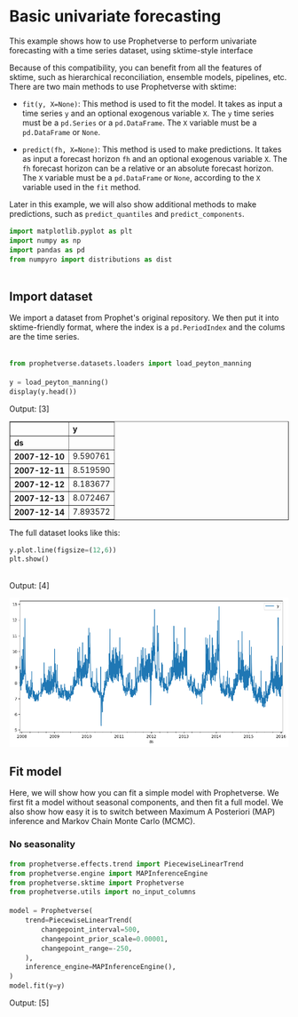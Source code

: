# Basic univariate forecasting
This example shows how to use Prophetverse to perform univariate forecasting
with a time series dataset, using sktime-style interface

Because of this compatibility, you can benefit from all the features of sktime, such
as hierarchical reconciliation, ensemble models, pipelines, etc. There are two main
methods to use Prophetverse with sktime:

* `fit(y, X=None)`:  This method is used to fit the model. It takes as input
a time series `y` and an optional exogenous variable `X`. The `y` time series must be
a `pd.Series` or a `pd.DataFrame`. The `X` variable must be a `pd.DataFrame` or `None`.

* `predict(fh, X=None)`: This method is used to make predictions. It takes as input a
forecast horizon `fh` and an optional exogenous variable `X`. The `fh` forecast horizon
can be a relative or an absolute forecast horizon. The `X` variable must be a
`pd.DataFrame` or `None`, according to the `X` variable used in the `fit` method.

Later in this example, we will also show additional methods to make predictions, such as
`predict_quantiles` and `predict_components`.



```python
import matplotlib.pyplot as plt
import numpy as np
import pandas as pd
from numpyro import distributions as dist



```

## Import dataset

We import a dataset from Prophet's original repository. We then put it into sktime-friendly format, where the index is a `pd.PeriodIndex` and the colums are the time series.




```python

from prophetverse.datasets.loaders import load_peyton_manning

y = load_peyton_manning()
display(y.head())


```
<p class="cell-output-title jp-RenderedText jp-OutputArea-output">Output: <span class="cell-output-count">[3]</span></p>


<div>
<style scoped>
    .dataframe tbody tr th:only-of-type {
        vertical-align: middle;
    }

    .dataframe tbody tr th {
        vertical-align: top;
    }

    .dataframe thead th {
        text-align: right;
    }
</style>
<table border="1" class="dataframe">
  <thead>
    <tr style="text-align: right;">
      <th></th>
      <th>y</th>
    </tr>
    <tr>
      <th>ds</th>
      <th></th>
    </tr>
  </thead>
  <tbody>
    <tr>
      <th>2007-12-10</th>
      <td>9.590761</td>
    </tr>
    <tr>
      <th>2007-12-11</th>
      <td>8.519590</td>
    </tr>
    <tr>
      <th>2007-12-12</th>
      <td>8.183677</td>
    </tr>
    <tr>
      <th>2007-12-13</th>
      <td>8.072467</td>
    </tr>
    <tr>
      <th>2007-12-14</th>
      <td>7.893572</td>
    </tr>
  </tbody>
</table>
</div>


The full dataset looks like this:



```python
y.plot.line(figsize=(12,6))
plt.show()



```
<p class="cell-output-title jp-RenderedText jp-OutputArea-output">Output: <span class="cell-output-count">[4]</span></p>


    
![png](index_files/output_5_0.png)
    


## Fit model
Here, we will show how you can fit a simple model with Prophetverse.
We first fit a model without seasonal components, and then fit a full model.
We also show how easy it is to switch between Maximum A Posteriori (MAP) inference
and Markov Chain Monte Carlo (MCMC).

### No seasonality




```python
from prophetverse.effects.trend import PiecewiseLinearTrend
from prophetverse.engine import MAPInferenceEngine
from prophetverse.sktime import Prophetverse
from prophetverse.utils import no_input_columns

model = Prophetverse(
    trend=PiecewiseLinearTrend(
        changepoint_interval=500,
        changepoint_prior_scale=0.00001,
        changepoint_range=-250,
    ),
    inference_engine=MAPInferenceEngine(),
)
model.fit(y=y)


```
<p class="cell-output-title jp-RenderedText jp-OutputArea-output">Output: <span class="cell-output-count">[5]</span></p>




<style>#sk-6d2adeef-5e77-4d25-bb8d-0dece435bbcf {
    /* Definition of color scheme common for light and dark mode */
    --sklearn-color-text: black;
    --sklearn-color-line: gray;
    /* Definition of color scheme for objects */
    --sklearn-color-level-0: #fff5e6;
    --sklearn-color-level-1: #f6e4d2;
    --sklearn-color-level-2: #ffe0b3;
    --sklearn-color-level-3: chocolate;

    /* Specific color for light theme */
    --sklearn-color-text-on-default-background: var(--theme-code-foreground, var(--jp-content-font-color1, black));
    --sklearn-color-background: var(--theme-background, var(--jp-layout-color0, white));
    --sklearn-color-border-box: var(--theme-code-foreground, var(--jp-content-font-color1, black));
    --sklearn-color-icon: #696969;

    @media (prefers-color-scheme: dark) {
      /* Redefinition of color scheme for dark theme */
      --sklearn-color-text-on-default-background: var(--theme-code-foreground, var(--jp-content-font-color1, white));
      --sklearn-color-background: var(--theme-background, var(--jp-layout-color0, #111));
      --sklearn-color-border-box: var(--theme-code-foreground, var(--jp-content-font-color1, white));
      --sklearn-color-icon: #878787;
    }
  }

  #sk-6d2adeef-5e77-4d25-bb8d-0dece435bbcf {
    color: var(--sklearn-color-text);
  }

  #sk-6d2adeef-5e77-4d25-bb8d-0dece435bbcf pre {
    padding: 0;
  }

  #sk-6d2adeef-5e77-4d25-bb8d-0dece435bbcf input.sk-hidden--visually {
    border: 0;
    clip: rect(1px 1px 1px 1px);
    clip: rect(1px, 1px, 1px, 1px);
    height: 1px;
    margin: -1px;
    overflow: hidden;
    padding: 0;
    position: absolute;
    width: 1px;
  }

  #sk-6d2adeef-5e77-4d25-bb8d-0dece435bbcf div.sk-dashed-wrapped {
    border: 1px dashed var(--sklearn-color-line);
    margin: 0 0.4em 0.5em 0.4em;
    box-sizing: border-box;
    padding-bottom: 0.4em;
    background-color: var(--sklearn-color-background);
  }

  #sk-6d2adeef-5e77-4d25-bb8d-0dece435bbcf div.sk-container {
    /* jupyter's `normalize.less` sets `[hidden] { display: none; }`
       but bootstrap.min.css set `[hidden] { display: none !important; }`
       so we also need the `!important` here to be able to override the
       default hidden behavior on the sphinx rendered scikit-learn.org.
       See: https://github.com/scikit-learn/scikit-learn/issues/21755 */
    display: inline-block !important;
    position: relative;
  }

  #sk-6d2adeef-5e77-4d25-bb8d-0dece435bbcf div.sk-text-repr-fallback {
    display: none;
  }

  div.sk-parallel-item,
  div.sk-serial,
  div.sk-item {
    /* draw centered vertical line to link estimators */
    background-image: linear-gradient(var(--sklearn-color-text-on-default-background), var(--sklearn-color-text-on-default-background));
    background-size: 2px 100%;
    background-repeat: no-repeat;
    background-position: center center;
  }

  /* Parallel-specific style estimator block */

  #sk-6d2adeef-5e77-4d25-bb8d-0dece435bbcf div.sk-parallel-item::after {
    content: "";
    width: 100%;
    border-bottom: 2px solid var(--sklearn-color-text-on-default-background);
    flex-grow: 1;
  }

  #sk-6d2adeef-5e77-4d25-bb8d-0dece435bbcf div.sk-parallel {
    display: flex;
    align-items: stretch;
    justify-content: center;
    background-color: var(--sklearn-color-background);
    position: relative;
  }

  #sk-6d2adeef-5e77-4d25-bb8d-0dece435bbcf div.sk-parallel-item {
    display: flex;
    flex-direction: column;
  }

  #sk-6d2adeef-5e77-4d25-bb8d-0dece435bbcf div.sk-parallel-item:first-child::after {
    align-self: flex-end;
    width: 50%;
  }

  #sk-6d2adeef-5e77-4d25-bb8d-0dece435bbcf div.sk-parallel-item:last-child::after {
    align-self: flex-start;
    width: 50%;
  }

  #sk-6d2adeef-5e77-4d25-bb8d-0dece435bbcf div.sk-parallel-item:only-child::after {
    width: 0;
  }

  /* Serial-specific style estimator block */

  #sk-6d2adeef-5e77-4d25-bb8d-0dece435bbcf div.sk-serial {
    display: flex;
    flex-direction: column;
    align-items: center;
    background-color: var(--sklearn-color-background);
    padding-right: 1em;
    padding-left: 1em;
  }


  /* Toggleable style: style used for estimator/Pipeline/ColumnTransformer box that is
  clickable and can be expanded/collapsed.
  - Pipeline and ColumnTransformer use this feature and define the default style
  - Estimators will overwrite some part of the style using the `sk-estimator` class
  */

  /* Pipeline and ColumnTransformer style (default) */

  #sk-6d2adeef-5e77-4d25-bb8d-0dece435bbcf div.sk-toggleable {
    /* Default theme specific background. It is overwritten whether we have a
    specific estimator or a Pipeline/ColumnTransformer */
    background-color: var(--sklearn-color-background);
  }

  /* Toggleable label */
  #sk-6d2adeef-5e77-4d25-bb8d-0dece435bbcf label.sk-toggleable__label {
    cursor: pointer;
    display: block;
    width: 100%;
    margin-bottom: 0;
    padding: 0.5em;
    box-sizing: border-box;
    text-align: center;
  }

  #sk-6d2adeef-5e77-4d25-bb8d-0dece435bbcf label.sk-toggleable__label-arrow:before {
    /* Arrow on the left of the label */
    content: "▸";
    float: left;
    margin-right: 0.25em;
    color: var(--sklearn-color-icon);
  }

  #sk-6d2adeef-5e77-4d25-bb8d-0dece435bbcf label.sk-toggleable__label-arrow:hover:before {
    color: var(--sklearn-color-text);
  }

  /* Toggleable content - dropdown */

  #sk-6d2adeef-5e77-4d25-bb8d-0dece435bbcf div.sk-toggleable__content {
    max-height: 0;
    max-width: 0;
    overflow: hidden;
    text-align: left;
    background-color: var(--sklearn-color-level-0);
  }

  #sk-6d2adeef-5e77-4d25-bb8d-0dece435bbcf div.sk-toggleable__content pre {
    margin: 0.2em;
    border-radius: 0.25em;
    color: var(--sklearn-color-text);
    background-color: var(--sklearn-color-level-0);
  }

  #sk-6d2adeef-5e77-4d25-bb8d-0dece435bbcf input.sk-toggleable__control:checked~div.sk-toggleable__content {
    /* Expand drop-down */
    max-height: 200px;
    max-width: 100%;
    overflow: auto;
  }

  #sk-6d2adeef-5e77-4d25-bb8d-0dece435bbcf input.sk-toggleable__control:checked~label.sk-toggleable__label-arrow:before {
    content: "▾";
  }

  /* Pipeline/ColumnTransformer-specific style */

  #sk-6d2adeef-5e77-4d25-bb8d-0dece435bbcf div.sk-label input.sk-toggleable__control:checked~label.sk-toggleable__label {
    color: var(--sklearn-color-text);
    background-color: var(--sklearn-color-level-2);
  }

  /* Estimator-specific style */

  /* Colorize estimator box */
  #sk-6d2adeef-5e77-4d25-bb8d-0dece435bbcf div.sk-estimator input.sk-toggleable__control:checked~label.sk-toggleable__label {
    /* unfitted */
    background-color: var(--sklearn-color-level-2);
  }

  #sk-6d2adeef-5e77-4d25-bb8d-0dece435bbcf div.sk-label label.sk-toggleable__label,
  #sk-6d2adeef-5e77-4d25-bb8d-0dece435bbcf div.sk-label label {
    /* The background is the default theme color */
    color: var(--sklearn-color-text-on-default-background);
  }

  /* On hover, darken the color of the background */
  #sk-6d2adeef-5e77-4d25-bb8d-0dece435bbcf div.sk-label:hover label.sk-toggleable__label {
    color: var(--sklearn-color-text);
    background-color: var(--sklearn-color-level-2);
  }

  /* Estimator label */

  #sk-6d2adeef-5e77-4d25-bb8d-0dece435bbcf div.sk-label label {
    font-family: monospace;
    font-weight: bold;
    display: inline-block;
    line-height: 1.2em;
  }

  #sk-6d2adeef-5e77-4d25-bb8d-0dece435bbcf div.sk-label-container {
    text-align: center;
  }

  /* Estimator-specific */
  #sk-6d2adeef-5e77-4d25-bb8d-0dece435bbcf div.sk-estimator {
    font-family: monospace;
    border: 1px dotted var(--sklearn-color-border-box);
    border-radius: 0.25em;
    box-sizing: border-box;
    margin-bottom: 0.5em;
    background-color: var(--sklearn-color-level-0);
  }

  /* on hover */
  #sk-6d2adeef-5e77-4d25-bb8d-0dece435bbcf div.sk-estimator:hover {
    background-color: var(--sklearn-color-level-2);
  }

  /* Specification for estimator info */

  .sk-estimator-doc-link,
  a:link.sk-estimator-doc-link,
  a:visited.sk-estimator-doc-link {
    float: right;
    font-size: smaller;
    line-height: 1em;
    font-family: monospace;
    background-color: var(--sklearn-color-background);
    border-radius: 1em;
    height: 1em;
    width: 1em;
    text-decoration: none !important;
    margin-left: 1ex;
    border: var(--sklearn-color-level-1) 1pt solid;
    color: var(--sklearn-color-level-1);
  }

  /* On hover */
  div.sk-estimator:hover .sk-estimator-doc-link:hover,
  .sk-estimator-doc-link:hover,
  div.sk-label-container:hover .sk-estimator-doc-link:hover,
  .sk-estimator-doc-link:hover {
    background-color: var(--sklearn-color-level-3);
    color: var(--sklearn-color-background);
    text-decoration: none;
  }

  /* Span, style for the box shown on hovering the info icon */
  .sk-estimator-doc-link span {
    display: none;
    z-index: 9999;
    position: relative;
    font-weight: normal;
    right: .2ex;
    padding: .5ex;
    margin: .5ex;
    width: min-content;
    min-width: 20ex;
    max-width: 50ex;
    color: var(--sklearn-color-text);
    box-shadow: 2pt 2pt 4pt #999;
    background: var(--sklearn-color-level-0);
    border: .5pt solid var(--sklearn-color-level-3);
  }

  .sk-estimator-doc-link:hover span {
    display: block;
  }

  /* "?"-specific style due to the `<a>` HTML tag */

  #sk-6d2adeef-5e77-4d25-bb8d-0dece435bbcf a.estimator_doc_link {
    float: right;
    font-size: 1rem;
    line-height: 1em;
    font-family: monospace;
    background-color: var(--sklearn-color-background);
    border-radius: 1rem;
    height: 1rem;
    width: 1rem;
    text-decoration: none;
    color: var(--sklearn-color-level-1);
    border: var(--sklearn-color-level-1) 1pt solid;
  }

  /* On hover */
  #sk-6d2adeef-5e77-4d25-bb8d-0dece435bbcf a.estimator_doc_link:hover {
    background-color: var(--sklearn-color-level-3);
    color: var(--sklearn-color-background);
    text-decoration: none;
  }
</style><div id='sk-6d2adeef-5e77-4d25-bb8d-0dece435bbcf' class="sk-top-container"><div class="sk-text-repr-fallback"><pre>Prophetverse(inference_engine=MAPInferenceEngine(),
             trend=PiecewiseLinearTrend(changepoint_interval=500,
                                        changepoint_prior_scale=1e-05,
                                        changepoint_range=-250))</pre><b>Please rerun this cell to show the HTML repr or trust the notebook.</b></div><div class="sk-container" hidden><div class="sk-item sk-dashed-wrapped"><div class='sk-label-container'><div class="sk-label sk-toggleable"><input class="sk-toggleable__control sk-hidden--visually" id=UUID('16f579c8-1d74-42d4-bd1b-185ddd277a7e') type="checkbox" ><label for=UUID('16f579c8-1d74-42d4-bd1b-185ddd277a7e') class='sk-toggleable__label sk-toggleable__label-arrow'>Prophetverse</label><div class="sk-toggleable__content"><pre>Prophetverse(inference_engine=MAPInferenceEngine(),
             trend=PiecewiseLinearTrend(changepoint_interval=500,
                                        changepoint_prior_scale=1e-05,
                                        changepoint_range=-250))</pre></div></div></div><div class="sk-parallel"><div class="sk-parallel-item"><div class="sk-item"><div class='sk-label-container'><div class="sk-label sk-toggleable"><input class="sk-toggleable__control sk-hidden--visually" id=UUID('571df0d2-6d8f-4be3-9dfd-89559c5b6af2') type="checkbox" ><label for=UUID('571df0d2-6d8f-4be3-9dfd-89559c5b6af2') class='sk-toggleable__label sk-toggleable__label-arrow'>trend: PiecewiseLinearTrend</label><div class="sk-toggleable__content"><pre>PiecewiseLinearTrend(changepoint_interval=500, changepoint_prior_scale=1e-05,
                     changepoint_range=-250)</pre></div></div></div><div class="sk-serial"><div class='sk-item'><div class="sk-estimator sk-toggleable"><input class="sk-toggleable__control sk-hidden--visually" id=UUID('168dddd0-b1cd-4e63-9218-6ee6cc92f893') type="checkbox" ><label for=UUID('168dddd0-b1cd-4e63-9218-6ee6cc92f893') class='sk-toggleable__label sk-toggleable__label-arrow'>PiecewiseLinearTrend</label><div class="sk-toggleable__content"><pre>PiecewiseLinearTrend(changepoint_interval=500, changepoint_prior_scale=1e-05,
                     changepoint_range=-250)</pre></div></div></div></div></div></div></div></div></div></div>




```python
forecast_horizon = pd.period_range("2007-01-01", "2018-01-01", freq="D")
fig, ax = plt.subplots(figsize=(10, 5))
preds = model.predict(fh=forecast_horizon)
preds.plot.line(ax=ax)
ax.scatter(y.index, y, marker="o", color="k", s=2, alpha=0.5)



```
<p class="cell-output-title jp-RenderedText jp-OutputArea-output">Output: <span class="cell-output-count">[6]</span></p>




    <matplotlib.collections.PathCollection at 0x307832c90>




    
![png](index_files/output_8_1.png)
    


### With seasonality
Here, we fit the univariate Prophet and pass an exogenous effect as hyperparameter.
The `exogenous_effects` parameter let us add new components to the model and control
the relationship between exogenous variables and the target variable.
In this case, the `LinearFourierSeasonality` effect creates sinusoidal and cosine
terms to model the seasonality of the time series, which are then multiplied by
linear coefficients and added to the model.

This argument is a list of tuples of the form `(effect_name, effect, regex_to_filter_relevant_columns)`,
where `effect_name` is a string and `effect` is an instance of a subclass of
`prophetverse.effects.BaseEffect`. The regex is used to filter the columns of X
that are relevant for the effect, but can also be `None`
(or its alias `prophetverse.utils.no_input_columns`) if no input in `X` is needed
for the effect. For example, the seasonality effect already implemented in
`prophetverse.effects` module does not need any input in `X`, so we can use
`prophetverse.utils.no_input_columns` as the regex.




```python
from prophetverse.effects.fourier import LinearFourierSeasonality
from prophetverse.utils import no_input_columns

model = Prophetverse(
    trend=PiecewiseLinearTrend(
        changepoint_interval=500,
        changepoint_prior_scale=0.00001,
        changepoint_range=-500,
    ),
    exogenous_effects=[
        (
            "seasonality",
            LinearFourierSeasonality(
                freq="D",
                sp_list=[7, 365.25],
                fourier_terms_list=[3, 10],
                prior_scale=0.1,
                effect_mode="multiplicative",
            ),
            no_input_columns,
        ),
    ],
    inference_engine=MAPInferenceEngine(),
)
model.fit(y=y)



```
<p class="cell-output-title jp-RenderedText jp-OutputArea-output">Output: <span class="cell-output-count">[7]</span></p>




<style>#sk-2a84550d-12d1-4fba-a25d-70375bafd7ee {
    /* Definition of color scheme common for light and dark mode */
    --sklearn-color-text: black;
    --sklearn-color-line: gray;
    /* Definition of color scheme for objects */
    --sklearn-color-level-0: #fff5e6;
    --sklearn-color-level-1: #f6e4d2;
    --sklearn-color-level-2: #ffe0b3;
    --sklearn-color-level-3: chocolate;

    /* Specific color for light theme */
    --sklearn-color-text-on-default-background: var(--theme-code-foreground, var(--jp-content-font-color1, black));
    --sklearn-color-background: var(--theme-background, var(--jp-layout-color0, white));
    --sklearn-color-border-box: var(--theme-code-foreground, var(--jp-content-font-color1, black));
    --sklearn-color-icon: #696969;

    @media (prefers-color-scheme: dark) {
      /* Redefinition of color scheme for dark theme */
      --sklearn-color-text-on-default-background: var(--theme-code-foreground, var(--jp-content-font-color1, white));
      --sklearn-color-background: var(--theme-background, var(--jp-layout-color0, #111));
      --sklearn-color-border-box: var(--theme-code-foreground, var(--jp-content-font-color1, white));
      --sklearn-color-icon: #878787;
    }
  }

  #sk-2a84550d-12d1-4fba-a25d-70375bafd7ee {
    color: var(--sklearn-color-text);
  }

  #sk-2a84550d-12d1-4fba-a25d-70375bafd7ee pre {
    padding: 0;
  }

  #sk-2a84550d-12d1-4fba-a25d-70375bafd7ee input.sk-hidden--visually {
    border: 0;
    clip: rect(1px 1px 1px 1px);
    clip: rect(1px, 1px, 1px, 1px);
    height: 1px;
    margin: -1px;
    overflow: hidden;
    padding: 0;
    position: absolute;
    width: 1px;
  }

  #sk-2a84550d-12d1-4fba-a25d-70375bafd7ee div.sk-dashed-wrapped {
    border: 1px dashed var(--sklearn-color-line);
    margin: 0 0.4em 0.5em 0.4em;
    box-sizing: border-box;
    padding-bottom: 0.4em;
    background-color: var(--sklearn-color-background);
  }

  #sk-2a84550d-12d1-4fba-a25d-70375bafd7ee div.sk-container {
    /* jupyter's `normalize.less` sets `[hidden] { display: none; }`
       but bootstrap.min.css set `[hidden] { display: none !important; }`
       so we also need the `!important` here to be able to override the
       default hidden behavior on the sphinx rendered scikit-learn.org.
       See: https://github.com/scikit-learn/scikit-learn/issues/21755 */
    display: inline-block !important;
    position: relative;
  }

  #sk-2a84550d-12d1-4fba-a25d-70375bafd7ee div.sk-text-repr-fallback {
    display: none;
  }

  div.sk-parallel-item,
  div.sk-serial,
  div.sk-item {
    /* draw centered vertical line to link estimators */
    background-image: linear-gradient(var(--sklearn-color-text-on-default-background), var(--sklearn-color-text-on-default-background));
    background-size: 2px 100%;
    background-repeat: no-repeat;
    background-position: center center;
  }

  /* Parallel-specific style estimator block */

  #sk-2a84550d-12d1-4fba-a25d-70375bafd7ee div.sk-parallel-item::after {
    content: "";
    width: 100%;
    border-bottom: 2px solid var(--sklearn-color-text-on-default-background);
    flex-grow: 1;
  }

  #sk-2a84550d-12d1-4fba-a25d-70375bafd7ee div.sk-parallel {
    display: flex;
    align-items: stretch;
    justify-content: center;
    background-color: var(--sklearn-color-background);
    position: relative;
  }

  #sk-2a84550d-12d1-4fba-a25d-70375bafd7ee div.sk-parallel-item {
    display: flex;
    flex-direction: column;
  }

  #sk-2a84550d-12d1-4fba-a25d-70375bafd7ee div.sk-parallel-item:first-child::after {
    align-self: flex-end;
    width: 50%;
  }

  #sk-2a84550d-12d1-4fba-a25d-70375bafd7ee div.sk-parallel-item:last-child::after {
    align-self: flex-start;
    width: 50%;
  }

  #sk-2a84550d-12d1-4fba-a25d-70375bafd7ee div.sk-parallel-item:only-child::after {
    width: 0;
  }

  /* Serial-specific style estimator block */

  #sk-2a84550d-12d1-4fba-a25d-70375bafd7ee div.sk-serial {
    display: flex;
    flex-direction: column;
    align-items: center;
    background-color: var(--sklearn-color-background);
    padding-right: 1em;
    padding-left: 1em;
  }


  /* Toggleable style: style used for estimator/Pipeline/ColumnTransformer box that is
  clickable and can be expanded/collapsed.
  - Pipeline and ColumnTransformer use this feature and define the default style
  - Estimators will overwrite some part of the style using the `sk-estimator` class
  */

  /* Pipeline and ColumnTransformer style (default) */

  #sk-2a84550d-12d1-4fba-a25d-70375bafd7ee div.sk-toggleable {
    /* Default theme specific background. It is overwritten whether we have a
    specific estimator or a Pipeline/ColumnTransformer */
    background-color: var(--sklearn-color-background);
  }

  /* Toggleable label */
  #sk-2a84550d-12d1-4fba-a25d-70375bafd7ee label.sk-toggleable__label {
    cursor: pointer;
    display: block;
    width: 100%;
    margin-bottom: 0;
    padding: 0.5em;
    box-sizing: border-box;
    text-align: center;
  }

  #sk-2a84550d-12d1-4fba-a25d-70375bafd7ee label.sk-toggleable__label-arrow:before {
    /* Arrow on the left of the label */
    content: "▸";
    float: left;
    margin-right: 0.25em;
    color: var(--sklearn-color-icon);
  }

  #sk-2a84550d-12d1-4fba-a25d-70375bafd7ee label.sk-toggleable__label-arrow:hover:before {
    color: var(--sklearn-color-text);
  }

  /* Toggleable content - dropdown */

  #sk-2a84550d-12d1-4fba-a25d-70375bafd7ee div.sk-toggleable__content {
    max-height: 0;
    max-width: 0;
    overflow: hidden;
    text-align: left;
    background-color: var(--sklearn-color-level-0);
  }

  #sk-2a84550d-12d1-4fba-a25d-70375bafd7ee div.sk-toggleable__content pre {
    margin: 0.2em;
    border-radius: 0.25em;
    color: var(--sklearn-color-text);
    background-color: var(--sklearn-color-level-0);
  }

  #sk-2a84550d-12d1-4fba-a25d-70375bafd7ee input.sk-toggleable__control:checked~div.sk-toggleable__content {
    /* Expand drop-down */
    max-height: 200px;
    max-width: 100%;
    overflow: auto;
  }

  #sk-2a84550d-12d1-4fba-a25d-70375bafd7ee input.sk-toggleable__control:checked~label.sk-toggleable__label-arrow:before {
    content: "▾";
  }

  /* Pipeline/ColumnTransformer-specific style */

  #sk-2a84550d-12d1-4fba-a25d-70375bafd7ee div.sk-label input.sk-toggleable__control:checked~label.sk-toggleable__label {
    color: var(--sklearn-color-text);
    background-color: var(--sklearn-color-level-2);
  }

  /* Estimator-specific style */

  /* Colorize estimator box */
  #sk-2a84550d-12d1-4fba-a25d-70375bafd7ee div.sk-estimator input.sk-toggleable__control:checked~label.sk-toggleable__label {
    /* unfitted */
    background-color: var(--sklearn-color-level-2);
  }

  #sk-2a84550d-12d1-4fba-a25d-70375bafd7ee div.sk-label label.sk-toggleable__label,
  #sk-2a84550d-12d1-4fba-a25d-70375bafd7ee div.sk-label label {
    /* The background is the default theme color */
    color: var(--sklearn-color-text-on-default-background);
  }

  /* On hover, darken the color of the background */
  #sk-2a84550d-12d1-4fba-a25d-70375bafd7ee div.sk-label:hover label.sk-toggleable__label {
    color: var(--sklearn-color-text);
    background-color: var(--sklearn-color-level-2);
  }

  /* Estimator label */

  #sk-2a84550d-12d1-4fba-a25d-70375bafd7ee div.sk-label label {
    font-family: monospace;
    font-weight: bold;
    display: inline-block;
    line-height: 1.2em;
  }

  #sk-2a84550d-12d1-4fba-a25d-70375bafd7ee div.sk-label-container {
    text-align: center;
  }

  /* Estimator-specific */
  #sk-2a84550d-12d1-4fba-a25d-70375bafd7ee div.sk-estimator {
    font-family: monospace;
    border: 1px dotted var(--sklearn-color-border-box);
    border-radius: 0.25em;
    box-sizing: border-box;
    margin-bottom: 0.5em;
    background-color: var(--sklearn-color-level-0);
  }

  /* on hover */
  #sk-2a84550d-12d1-4fba-a25d-70375bafd7ee div.sk-estimator:hover {
    background-color: var(--sklearn-color-level-2);
  }

  /* Specification for estimator info */

  .sk-estimator-doc-link,
  a:link.sk-estimator-doc-link,
  a:visited.sk-estimator-doc-link {
    float: right;
    font-size: smaller;
    line-height: 1em;
    font-family: monospace;
    background-color: var(--sklearn-color-background);
    border-radius: 1em;
    height: 1em;
    width: 1em;
    text-decoration: none !important;
    margin-left: 1ex;
    border: var(--sklearn-color-level-1) 1pt solid;
    color: var(--sklearn-color-level-1);
  }

  /* On hover */
  div.sk-estimator:hover .sk-estimator-doc-link:hover,
  .sk-estimator-doc-link:hover,
  div.sk-label-container:hover .sk-estimator-doc-link:hover,
  .sk-estimator-doc-link:hover {
    background-color: var(--sklearn-color-level-3);
    color: var(--sklearn-color-background);
    text-decoration: none;
  }

  /* Span, style for the box shown on hovering the info icon */
  .sk-estimator-doc-link span {
    display: none;
    z-index: 9999;
    position: relative;
    font-weight: normal;
    right: .2ex;
    padding: .5ex;
    margin: .5ex;
    width: min-content;
    min-width: 20ex;
    max-width: 50ex;
    color: var(--sklearn-color-text);
    box-shadow: 2pt 2pt 4pt #999;
    background: var(--sklearn-color-level-0);
    border: .5pt solid var(--sklearn-color-level-3);
  }

  .sk-estimator-doc-link:hover span {
    display: block;
  }

  /* "?"-specific style due to the `<a>` HTML tag */

  #sk-2a84550d-12d1-4fba-a25d-70375bafd7ee a.estimator_doc_link {
    float: right;
    font-size: 1rem;
    line-height: 1em;
    font-family: monospace;
    background-color: var(--sklearn-color-background);
    border-radius: 1rem;
    height: 1rem;
    width: 1rem;
    text-decoration: none;
    color: var(--sklearn-color-level-1);
    border: var(--sklearn-color-level-1) 1pt solid;
  }

  /* On hover */
  #sk-2a84550d-12d1-4fba-a25d-70375bafd7ee a.estimator_doc_link:hover {
    background-color: var(--sklearn-color-level-3);
    color: var(--sklearn-color-background);
    text-decoration: none;
  }
</style><div id='sk-2a84550d-12d1-4fba-a25d-70375bafd7ee' class="sk-top-container"><div class="sk-text-repr-fallback"><pre>Prophetverse(exogenous_effects=[(&#x27;seasonality&#x27;,
                                 LinearFourierSeasonality(effect_mode=&#x27;multiplicative&#x27;,
                                                          fourier_terms_list=[3,
                                                                              10],
                                                          freq=&#x27;D&#x27;,
                                                          prior_scale=0.1,
                                                          sp_list=[7, 365.25]),
                                 &#x27;^$&#x27;)],
             inference_engine=MAPInferenceEngine(),
             trend=PiecewiseLinearTrend(changepoint_interval=500,
                                        changepoint_prior_scale=1e-05,
                                        changepoint_range=-500))</pre><b>Please rerun this cell to show the HTML repr or trust the notebook.</b></div><div class="sk-container" hidden><div class="sk-item sk-dashed-wrapped"><div class='sk-label-container'><div class="sk-label sk-toggleable"><input class="sk-toggleable__control sk-hidden--visually" id=UUID('9bee2c1b-58e5-493f-b3be-0075bc8d733c') type="checkbox" ><label for=UUID('9bee2c1b-58e5-493f-b3be-0075bc8d733c') class='sk-toggleable__label sk-toggleable__label-arrow'>Prophetverse</label><div class="sk-toggleable__content"><pre>Prophetverse(exogenous_effects=[(&#x27;seasonality&#x27;,
                                 LinearFourierSeasonality(effect_mode=&#x27;multiplicative&#x27;,
                                                          fourier_terms_list=[3,
                                                                              10],
                                                          freq=&#x27;D&#x27;,
                                                          prior_scale=0.1,
                                                          sp_list=[7, 365.25]),
                                 &#x27;^$&#x27;)],
             inference_engine=MAPInferenceEngine(),
             trend=PiecewiseLinearTrend(changepoint_interval=500,
                                        changepoint_prior_scale=1e-05,
                                        changepoint_range=-500))</pre></div></div></div><div class="sk-parallel"><div class="sk-parallel-item"><div class="sk-item"><div class='sk-label-container'><div class="sk-label sk-toggleable"><input class="sk-toggleable__control sk-hidden--visually" id=UUID('e0b2e90c-ef7b-46dd-b3e9-e1de7279373e') type="checkbox" ><label for=UUID('e0b2e90c-ef7b-46dd-b3e9-e1de7279373e') class='sk-toggleable__label sk-toggleable__label-arrow'>trend: PiecewiseLinearTrend</label><div class="sk-toggleable__content"><pre>PiecewiseLinearTrend(changepoint_interval=500, changepoint_prior_scale=1e-05,
                     changepoint_range=-500)</pre></div></div></div><div class="sk-serial"><div class='sk-item'><div class="sk-estimator sk-toggleable"><input class="sk-toggleable__control sk-hidden--visually" id=UUID('9112b7fe-c1cb-491a-8a3e-fd2f6189fc20') type="checkbox" ><label for=UUID('9112b7fe-c1cb-491a-8a3e-fd2f6189fc20') class='sk-toggleable__label sk-toggleable__label-arrow'>PiecewiseLinearTrend</label><div class="sk-toggleable__content"><pre>PiecewiseLinearTrend(changepoint_interval=500, changepoint_prior_scale=1e-05,
                     changepoint_range=-500)</pre></div></div></div></div></div></div></div></div></div></div>




```python
forecast_horizon = pd.period_range("2007-01-01", "2018-01-01", freq="D")
fig, ax = plt.subplots(figsize=(10, 5))
preds = model.predict(fh=forecast_horizon)
preds.plot.line(ax=ax)
ax.scatter(y.index, y, marker="o", color="k", s=2, alpha=0.5)



```
<p class="cell-output-title jp-RenderedText jp-OutputArea-output">Output: <span class="cell-output-count">[8]</span></p>




    <matplotlib.collections.PathCollection at 0x30fd4d650>




    
![png](index_files/output_11_1.png)
    


## Probabilistic forecasting
We can also make probabilistic forecasts with Prophetverse, in sktime fashion.
 The `predict_quantiles` method returns the quantiles of the predictive distribution
in a `pd.DataFrame`



```python
quantiles = model.predict_quantiles(fh=forecast_horizon, alpha=[0.1, .9])
quantiles.head()


```
<p class="cell-output-title jp-RenderedText jp-OutputArea-output">Output: <span class="cell-output-count">[9]</span></p>




<div>
<style scoped>
    .dataframe tbody tr th:only-of-type {
        vertical-align: middle;
    }

    .dataframe tbody tr th {
        vertical-align: top;
    }

    .dataframe thead tr th {
        text-align: left;
    }
</style>
<table border="1" class="dataframe">
  <thead>
    <tr>
      <th></th>
      <th colspan="2" halign="left">y</th>
    </tr>
    <tr>
      <th></th>
      <th>0.1</th>
      <th>0.9</th>
    </tr>
  </thead>
  <tbody>
    <tr>
      <th>2007-01-01</th>
      <td>8.002126</td>
      <td>9.309550</td>
    </tr>
    <tr>
      <th>2007-01-02</th>
      <td>7.807156</td>
      <td>9.113895</td>
    </tr>
    <tr>
      <th>2007-01-03</th>
      <td>7.741747</td>
      <td>9.018427</td>
    </tr>
    <tr>
      <th>2007-01-04</th>
      <td>7.639927</td>
      <td>8.998752</td>
    </tr>
    <tr>
      <th>2007-01-05</th>
      <td>7.655394</td>
      <td>9.010941</td>
    </tr>
  </tbody>
</table>
</div>



The plot below shows the (0.1, 0.9) quantiles of the predictive distribution



```python
fig, ax = plt.subplots(figsize=(10, 5))
# Plot area between quantiles
ax.fill_between(
    quantiles.index.to_timestamp(),
    quantiles.iloc[:, 0],
    quantiles.iloc[:, -1],
    alpha=0.5,
)
ax.scatter(y.index, y, marker="o", color="k", s=2, alpha=1)


```
<p class="cell-output-title jp-RenderedText jp-OutputArea-output">Output: <span class="cell-output-count">[10]</span></p>




    <matplotlib.collections.PathCollection at 0x312f9e750>




    
![png](index_files/output_15_1.png)
    


## Timeseries decomposition
We can easily extract the components of the time series with the `predict_components`
method. This method, in particular, is not implemented in sktime's `BaseForecaster`,
but it is a method of `prophetverse.Prophetverse` class.



```python
sites = model.predict_components(fh=forecast_horizon)
sites.head()


```
<p class="cell-output-title jp-RenderedText jp-OutputArea-output">Output: <span class="cell-output-count">[11]</span></p>




<div>
<style scoped>
    .dataframe tbody tr th:only-of-type {
        vertical-align: middle;
    }

    .dataframe tbody tr th {
        vertical-align: top;
    }

    .dataframe thead th {
        text-align: right;
    }
</style>
<table border="1" class="dataframe">
  <thead>
    <tr style="text-align: right;">
      <th></th>
      <th>mean</th>
      <th>obs</th>
      <th>seasonality</th>
      <th>trend</th>
    </tr>
  </thead>
  <tbody>
    <tr>
      <th>2007-01-01</th>
      <td>8.655674</td>
      <td>8.669042</td>
      <td>0.871136</td>
      <td>7.784539</td>
    </tr>
    <tr>
      <th>2007-01-02</th>
      <td>8.457966</td>
      <td>8.449063</td>
      <td>0.673427</td>
      <td>7.784539</td>
    </tr>
    <tr>
      <th>2007-01-03</th>
      <td>8.351393</td>
      <td>8.369492</td>
      <td>0.566856</td>
      <td>7.784539</td>
    </tr>
    <tr>
      <th>2007-01-04</th>
      <td>8.314424</td>
      <td>8.322533</td>
      <td>0.529884</td>
      <td>7.784539</td>
    </tr>
    <tr>
      <th>2007-01-05</th>
      <td>8.329665</td>
      <td>8.320658</td>
      <td>0.545126</td>
      <td>7.784539</td>
    </tr>
  </tbody>
</table>
</div>




```python
for column in sites.columns:
    fig, ax = plt.subplots(figsize=(8, 2))
    ax.plot(sites.index.to_timestamp(), sites[column], label=column)
    ax.set_title(column)
    fig.show()


```
<p class="cell-output-title jp-RenderedText jp-OutputArea-output">Output: <span class="cell-output-count">[12]</span></p>


    
![png](index_files/output_18_0.png)
    



    
![png](index_files/output_18_1.png)
    



    
![png](index_files/output_18_2.png)
    



    
![png](index_files/output_18_3.png)
    


## Fitting with MCMC
In the previous examples, we used MAP inference to fit the model. However, we can also
use Markov Chain Monte Carlo (MCMC) to fit the model. To do this, we just need to
change the `inference_engine` parameter to `MCMCInferenceEngine`. The rest of the code
remains the same.

The `set_params` method is used to set the parameters of the model, in sklearn fashion.




```python
from prophetverse.engine import MCMCInferenceEngine

model.set_params(
    inference_engine=MCMCInferenceEngine()
)

model.fit(y=y)


```
<p class="cell-output-title jp-RenderedText jp-OutputArea-output">Output: <span class="cell-output-count">[13]</span></p>




<style>#sk-fe0378e8-5c8a-48e9-aee1-c316761f2fc8 {
    /* Definition of color scheme common for light and dark mode */
    --sklearn-color-text: black;
    --sklearn-color-line: gray;
    /* Definition of color scheme for objects */
    --sklearn-color-level-0: #fff5e6;
    --sklearn-color-level-1: #f6e4d2;
    --sklearn-color-level-2: #ffe0b3;
    --sklearn-color-level-3: chocolate;

    /* Specific color for light theme */
    --sklearn-color-text-on-default-background: var(--theme-code-foreground, var(--jp-content-font-color1, black));
    --sklearn-color-background: var(--theme-background, var(--jp-layout-color0, white));
    --sklearn-color-border-box: var(--theme-code-foreground, var(--jp-content-font-color1, black));
    --sklearn-color-icon: #696969;

    @media (prefers-color-scheme: dark) {
      /* Redefinition of color scheme for dark theme */
      --sklearn-color-text-on-default-background: var(--theme-code-foreground, var(--jp-content-font-color1, white));
      --sklearn-color-background: var(--theme-background, var(--jp-layout-color0, #111));
      --sklearn-color-border-box: var(--theme-code-foreground, var(--jp-content-font-color1, white));
      --sklearn-color-icon: #878787;
    }
  }

  #sk-fe0378e8-5c8a-48e9-aee1-c316761f2fc8 {
    color: var(--sklearn-color-text);
  }

  #sk-fe0378e8-5c8a-48e9-aee1-c316761f2fc8 pre {
    padding: 0;
  }

  #sk-fe0378e8-5c8a-48e9-aee1-c316761f2fc8 input.sk-hidden--visually {
    border: 0;
    clip: rect(1px 1px 1px 1px);
    clip: rect(1px, 1px, 1px, 1px);
    height: 1px;
    margin: -1px;
    overflow: hidden;
    padding: 0;
    position: absolute;
    width: 1px;
  }

  #sk-fe0378e8-5c8a-48e9-aee1-c316761f2fc8 div.sk-dashed-wrapped {
    border: 1px dashed var(--sklearn-color-line);
    margin: 0 0.4em 0.5em 0.4em;
    box-sizing: border-box;
    padding-bottom: 0.4em;
    background-color: var(--sklearn-color-background);
  }

  #sk-fe0378e8-5c8a-48e9-aee1-c316761f2fc8 div.sk-container {
    /* jupyter's `normalize.less` sets `[hidden] { display: none; }`
       but bootstrap.min.css set `[hidden] { display: none !important; }`
       so we also need the `!important` here to be able to override the
       default hidden behavior on the sphinx rendered scikit-learn.org.
       See: https://github.com/scikit-learn/scikit-learn/issues/21755 */
    display: inline-block !important;
    position: relative;
  }

  #sk-fe0378e8-5c8a-48e9-aee1-c316761f2fc8 div.sk-text-repr-fallback {
    display: none;
  }

  div.sk-parallel-item,
  div.sk-serial,
  div.sk-item {
    /* draw centered vertical line to link estimators */
    background-image: linear-gradient(var(--sklearn-color-text-on-default-background), var(--sklearn-color-text-on-default-background));
    background-size: 2px 100%;
    background-repeat: no-repeat;
    background-position: center center;
  }

  /* Parallel-specific style estimator block */

  #sk-fe0378e8-5c8a-48e9-aee1-c316761f2fc8 div.sk-parallel-item::after {
    content: "";
    width: 100%;
    border-bottom: 2px solid var(--sklearn-color-text-on-default-background);
    flex-grow: 1;
  }

  #sk-fe0378e8-5c8a-48e9-aee1-c316761f2fc8 div.sk-parallel {
    display: flex;
    align-items: stretch;
    justify-content: center;
    background-color: var(--sklearn-color-background);
    position: relative;
  }

  #sk-fe0378e8-5c8a-48e9-aee1-c316761f2fc8 div.sk-parallel-item {
    display: flex;
    flex-direction: column;
  }

  #sk-fe0378e8-5c8a-48e9-aee1-c316761f2fc8 div.sk-parallel-item:first-child::after {
    align-self: flex-end;
    width: 50%;
  }

  #sk-fe0378e8-5c8a-48e9-aee1-c316761f2fc8 div.sk-parallel-item:last-child::after {
    align-self: flex-start;
    width: 50%;
  }

  #sk-fe0378e8-5c8a-48e9-aee1-c316761f2fc8 div.sk-parallel-item:only-child::after {
    width: 0;
  }

  /* Serial-specific style estimator block */

  #sk-fe0378e8-5c8a-48e9-aee1-c316761f2fc8 div.sk-serial {
    display: flex;
    flex-direction: column;
    align-items: center;
    background-color: var(--sklearn-color-background);
    padding-right: 1em;
    padding-left: 1em;
  }


  /* Toggleable style: style used for estimator/Pipeline/ColumnTransformer box that is
  clickable and can be expanded/collapsed.
  - Pipeline and ColumnTransformer use this feature and define the default style
  - Estimators will overwrite some part of the style using the `sk-estimator` class
  */

  /* Pipeline and ColumnTransformer style (default) */

  #sk-fe0378e8-5c8a-48e9-aee1-c316761f2fc8 div.sk-toggleable {
    /* Default theme specific background. It is overwritten whether we have a
    specific estimator or a Pipeline/ColumnTransformer */
    background-color: var(--sklearn-color-background);
  }

  /* Toggleable label */
  #sk-fe0378e8-5c8a-48e9-aee1-c316761f2fc8 label.sk-toggleable__label {
    cursor: pointer;
    display: block;
    width: 100%;
    margin-bottom: 0;
    padding: 0.5em;
    box-sizing: border-box;
    text-align: center;
  }

  #sk-fe0378e8-5c8a-48e9-aee1-c316761f2fc8 label.sk-toggleable__label-arrow:before {
    /* Arrow on the left of the label */
    content: "▸";
    float: left;
    margin-right: 0.25em;
    color: var(--sklearn-color-icon);
  }

  #sk-fe0378e8-5c8a-48e9-aee1-c316761f2fc8 label.sk-toggleable__label-arrow:hover:before {
    color: var(--sklearn-color-text);
  }

  /* Toggleable content - dropdown */

  #sk-fe0378e8-5c8a-48e9-aee1-c316761f2fc8 div.sk-toggleable__content {
    max-height: 0;
    max-width: 0;
    overflow: hidden;
    text-align: left;
    background-color: var(--sklearn-color-level-0);
  }

  #sk-fe0378e8-5c8a-48e9-aee1-c316761f2fc8 div.sk-toggleable__content pre {
    margin: 0.2em;
    border-radius: 0.25em;
    color: var(--sklearn-color-text);
    background-color: var(--sklearn-color-level-0);
  }

  #sk-fe0378e8-5c8a-48e9-aee1-c316761f2fc8 input.sk-toggleable__control:checked~div.sk-toggleable__content {
    /* Expand drop-down */
    max-height: 200px;
    max-width: 100%;
    overflow: auto;
  }

  #sk-fe0378e8-5c8a-48e9-aee1-c316761f2fc8 input.sk-toggleable__control:checked~label.sk-toggleable__label-arrow:before {
    content: "▾";
  }

  /* Pipeline/ColumnTransformer-specific style */

  #sk-fe0378e8-5c8a-48e9-aee1-c316761f2fc8 div.sk-label input.sk-toggleable__control:checked~label.sk-toggleable__label {
    color: var(--sklearn-color-text);
    background-color: var(--sklearn-color-level-2);
  }

  /* Estimator-specific style */

  /* Colorize estimator box */
  #sk-fe0378e8-5c8a-48e9-aee1-c316761f2fc8 div.sk-estimator input.sk-toggleable__control:checked~label.sk-toggleable__label {
    /* unfitted */
    background-color: var(--sklearn-color-level-2);
  }

  #sk-fe0378e8-5c8a-48e9-aee1-c316761f2fc8 div.sk-label label.sk-toggleable__label,
  #sk-fe0378e8-5c8a-48e9-aee1-c316761f2fc8 div.sk-label label {
    /* The background is the default theme color */
    color: var(--sklearn-color-text-on-default-background);
  }

  /* On hover, darken the color of the background */
  #sk-fe0378e8-5c8a-48e9-aee1-c316761f2fc8 div.sk-label:hover label.sk-toggleable__label {
    color: var(--sklearn-color-text);
    background-color: var(--sklearn-color-level-2);
  }

  /* Estimator label */

  #sk-fe0378e8-5c8a-48e9-aee1-c316761f2fc8 div.sk-label label {
    font-family: monospace;
    font-weight: bold;
    display: inline-block;
    line-height: 1.2em;
  }

  #sk-fe0378e8-5c8a-48e9-aee1-c316761f2fc8 div.sk-label-container {
    text-align: center;
  }

  /* Estimator-specific */
  #sk-fe0378e8-5c8a-48e9-aee1-c316761f2fc8 div.sk-estimator {
    font-family: monospace;
    border: 1px dotted var(--sklearn-color-border-box);
    border-radius: 0.25em;
    box-sizing: border-box;
    margin-bottom: 0.5em;
    background-color: var(--sklearn-color-level-0);
  }

  /* on hover */
  #sk-fe0378e8-5c8a-48e9-aee1-c316761f2fc8 div.sk-estimator:hover {
    background-color: var(--sklearn-color-level-2);
  }

  /* Specification for estimator info */

  .sk-estimator-doc-link,
  a:link.sk-estimator-doc-link,
  a:visited.sk-estimator-doc-link {
    float: right;
    font-size: smaller;
    line-height: 1em;
    font-family: monospace;
    background-color: var(--sklearn-color-background);
    border-radius: 1em;
    height: 1em;
    width: 1em;
    text-decoration: none !important;
    margin-left: 1ex;
    border: var(--sklearn-color-level-1) 1pt solid;
    color: var(--sklearn-color-level-1);
  }

  /* On hover */
  div.sk-estimator:hover .sk-estimator-doc-link:hover,
  .sk-estimator-doc-link:hover,
  div.sk-label-container:hover .sk-estimator-doc-link:hover,
  .sk-estimator-doc-link:hover {
    background-color: var(--sklearn-color-level-3);
    color: var(--sklearn-color-background);
    text-decoration: none;
  }

  /* Span, style for the box shown on hovering the info icon */
  .sk-estimator-doc-link span {
    display: none;
    z-index: 9999;
    position: relative;
    font-weight: normal;
    right: .2ex;
    padding: .5ex;
    margin: .5ex;
    width: min-content;
    min-width: 20ex;
    max-width: 50ex;
    color: var(--sklearn-color-text);
    box-shadow: 2pt 2pt 4pt #999;
    background: var(--sklearn-color-level-0);
    border: .5pt solid var(--sklearn-color-level-3);
  }

  .sk-estimator-doc-link:hover span {
    display: block;
  }

  /* "?"-specific style due to the `<a>` HTML tag */

  #sk-fe0378e8-5c8a-48e9-aee1-c316761f2fc8 a.estimator_doc_link {
    float: right;
    font-size: 1rem;
    line-height: 1em;
    font-family: monospace;
    background-color: var(--sklearn-color-background);
    border-radius: 1rem;
    height: 1rem;
    width: 1rem;
    text-decoration: none;
    color: var(--sklearn-color-level-1);
    border: var(--sklearn-color-level-1) 1pt solid;
  }

  /* On hover */
  #sk-fe0378e8-5c8a-48e9-aee1-c316761f2fc8 a.estimator_doc_link:hover {
    background-color: var(--sklearn-color-level-3);
    color: var(--sklearn-color-background);
    text-decoration: none;
  }
</style><div id='sk-fe0378e8-5c8a-48e9-aee1-c316761f2fc8' class="sk-top-container"><div class="sk-text-repr-fallback"><pre>Prophetverse(exogenous_effects=[(&#x27;seasonality&#x27;,
                                 LinearFourierSeasonality(effect_mode=&#x27;multiplicative&#x27;,
                                                          fourier_terms_list=[3,
                                                                              10],
                                                          freq=&#x27;D&#x27;,
                                                          prior_scale=0.1,
                                                          sp_list=[7, 365.25]),
                                 &#x27;^$&#x27;)],
             inference_engine=MCMCInferenceEngine(),
             trend=PiecewiseLinearTrend(changepoint_interval=500,
                                        changepoint_prior_scale=1e-05,
                                        changepoint_range=-500))</pre><b>Please rerun this cell to show the HTML repr or trust the notebook.</b></div><div class="sk-container" hidden><div class="sk-item sk-dashed-wrapped"><div class='sk-label-container'><div class="sk-label sk-toggleable"><input class="sk-toggleable__control sk-hidden--visually" id=UUID('752b8a1b-7259-46b8-9e4f-a5847c2225de') type="checkbox" ><label for=UUID('752b8a1b-7259-46b8-9e4f-a5847c2225de') class='sk-toggleable__label sk-toggleable__label-arrow'>Prophetverse</label><div class="sk-toggleable__content"><pre>Prophetverse(exogenous_effects=[(&#x27;seasonality&#x27;,
                                 LinearFourierSeasonality(effect_mode=&#x27;multiplicative&#x27;,
                                                          fourier_terms_list=[3,
                                                                              10],
                                                          freq=&#x27;D&#x27;,
                                                          prior_scale=0.1,
                                                          sp_list=[7, 365.25]),
                                 &#x27;^$&#x27;)],
             inference_engine=MCMCInferenceEngine(),
             trend=PiecewiseLinearTrend(changepoint_interval=500,
                                        changepoint_prior_scale=1e-05,
                                        changepoint_range=-500))</pre></div></div></div><div class="sk-parallel"><div class="sk-parallel-item"><div class="sk-item"><div class='sk-label-container'><div class="sk-label sk-toggleable"><input class="sk-toggleable__control sk-hidden--visually" id=UUID('6dc61e6b-8ac1-420b-9731-437a1f55cb3b') type="checkbox" ><label for=UUID('6dc61e6b-8ac1-420b-9731-437a1f55cb3b') class='sk-toggleable__label sk-toggleable__label-arrow'>trend: PiecewiseLinearTrend</label><div class="sk-toggleable__content"><pre>PiecewiseLinearTrend(changepoint_interval=500, changepoint_prior_scale=1e-05,
                     changepoint_range=-500)</pre></div></div></div><div class="sk-serial"><div class='sk-item'><div class="sk-estimator sk-toggleable"><input class="sk-toggleable__control sk-hidden--visually" id=UUID('029502de-3c79-4875-b081-7f79ee63557a') type="checkbox" ><label for=UUID('029502de-3c79-4875-b081-7f79ee63557a') class='sk-toggleable__label sk-toggleable__label-arrow'>PiecewiseLinearTrend</label><div class="sk-toggleable__content"><pre>PiecewiseLinearTrend(changepoint_interval=500, changepoint_prior_scale=1e-05,
                     changepoint_range=-500)</pre></div></div></div></div></div></div></div></div></div></div>




```python
quantiles = model.predict_quantiles(fh=forecast_horizon, alpha=[0.75, 0.25])
fig, ax = plt.subplots(figsize=(10, 5))
# Plot area between quantiles
ax.fill_between(
    quantiles.index.to_timestamp(),
    quantiles.iloc[:, 0],
    quantiles.iloc[:, -1],
    alpha=0.5,
)
ax.scatter(y.index, y, marker="o", color="k", s=2, alpha=1)


```
<p class="cell-output-title jp-RenderedText jp-OutputArea-output">Output: <span class="cell-output-count">[14]</span></p>




    <matplotlib.collections.PathCollection at 0x31f0d7150>




    
![png](index_files/output_21_1.png)
    


One interesting feature of MCMC is that it allows us to obtain samples from the
posterior distribution of the parameters. In other words, we can also obtain probabilistic
forecasts for the TS components.



```python
samples = model.predict_component_samples(fh=forecast_horizon)
samples

```
<p class="cell-output-title jp-RenderedText jp-OutputArea-output">Output: <span class="cell-output-count">[15]</span></p>




<div>
<style scoped>
    .dataframe tbody tr th:only-of-type {
        vertical-align: middle;
    }

    .dataframe tbody tr th {
        vertical-align: top;
    }

    .dataframe thead th {
        text-align: right;
    }
</style>
<table border="1" class="dataframe">
  <thead>
    <tr style="text-align: right;">
      <th></th>
      <th></th>
      <th>mean</th>
      <th>obs</th>
      <th>seasonality</th>
      <th>trend</th>
    </tr>
    <tr>
      <th>sample</th>
      <th></th>
      <th></th>
      <th></th>
      <th></th>
      <th></th>
    </tr>
  </thead>
  <tbody>
    <tr>
      <th rowspan="5" valign="top">0</th>
      <th>2007-01-01</th>
      <td>0.653385</td>
      <td>0.652849</td>
      <td>-0.077955</td>
      <td>0.731340</td>
    </tr>
    <tr>
      <th>2007-01-02</th>
      <td>0.768552</td>
      <td>0.754084</td>
      <td>0.037212</td>
      <td>0.731340</td>
    </tr>
    <tr>
      <th>2007-01-03</th>
      <td>0.531737</td>
      <td>0.547930</td>
      <td>-0.199603</td>
      <td>0.731340</td>
    </tr>
    <tr>
      <th>2007-01-04</th>
      <td>0.618754</td>
      <td>0.626193</td>
      <td>-0.112586</td>
      <td>0.731340</td>
    </tr>
    <tr>
      <th>2007-01-05</th>
      <td>0.584927</td>
      <td>0.510160</td>
      <td>-0.146413</td>
      <td>0.731340</td>
    </tr>
    <tr>
      <th>...</th>
      <th>...</th>
      <td>...</td>
      <td>...</td>
      <td>...</td>
      <td>...</td>
    </tr>
    <tr>
      <th rowspan="5" valign="top">999</th>
      <th>2017-12-28</th>
      <td>0.571078</td>
      <td>0.543337</td>
      <td>0.019529</td>
      <td>0.551549</td>
    </tr>
    <tr>
      <th>2017-12-29</th>
      <td>0.573063</td>
      <td>0.609064</td>
      <td>0.021576</td>
      <td>0.551487</td>
    </tr>
    <tr>
      <th>2017-12-30</th>
      <td>0.558815</td>
      <td>0.562072</td>
      <td>0.007389</td>
      <td>0.551426</td>
    </tr>
    <tr>
      <th>2017-12-31</th>
      <td>0.586710</td>
      <td>0.646573</td>
      <td>0.035346</td>
      <td>0.551364</td>
    </tr>
    <tr>
      <th>2018-01-01</th>
      <td>0.608088</td>
      <td>0.593138</td>
      <td>0.056786</td>
      <td>0.551302</td>
    </tr>
  </tbody>
</table>
<p>4019000 rows × 4 columns</p>
</div>



## Extra: syntax sugar
In Prophetverse, we've implemented the `>>` operator, which makes it easier to
set `trend`, `exogenous_effects` and `inference_engine` parameters.




```python

trend = PiecewiseLinearTrend(
        changepoint_interval=300,
        changepoint_prior_scale=0.0001,
        changepoint_range=0.8,
    )
exogenous_effects = [
        (
            "seasonality",
            LinearFourierSeasonality(
                freq="D",
                sp_list=[7, 365.25],
                fourier_terms_list=[3, 10],
                prior_scale=0.1,
                effect_mode="multiplicative",
            ),
            no_input_columns,
        ),
    ]
inference_engine = MAPInferenceEngine()

model = Prophetverse() >> trend >> exogenous_effects >> inference_engine
model.fit(y=y)

```
<p class="cell-output-title jp-RenderedText jp-OutputArea-output">Output: <span class="cell-output-count">[16]</span></p>




<style>#sk-b82ea16f-7f70-453e-9fd8-7dd4ac62feb2 {
    /* Definition of color scheme common for light and dark mode */
    --sklearn-color-text: black;
    --sklearn-color-line: gray;
    /* Definition of color scheme for objects */
    --sklearn-color-level-0: #fff5e6;
    --sklearn-color-level-1: #f6e4d2;
    --sklearn-color-level-2: #ffe0b3;
    --sklearn-color-level-3: chocolate;

    /* Specific color for light theme */
    --sklearn-color-text-on-default-background: var(--theme-code-foreground, var(--jp-content-font-color1, black));
    --sklearn-color-background: var(--theme-background, var(--jp-layout-color0, white));
    --sklearn-color-border-box: var(--theme-code-foreground, var(--jp-content-font-color1, black));
    --sklearn-color-icon: #696969;

    @media (prefers-color-scheme: dark) {
      /* Redefinition of color scheme for dark theme */
      --sklearn-color-text-on-default-background: var(--theme-code-foreground, var(--jp-content-font-color1, white));
      --sklearn-color-background: var(--theme-background, var(--jp-layout-color0, #111));
      --sklearn-color-border-box: var(--theme-code-foreground, var(--jp-content-font-color1, white));
      --sklearn-color-icon: #878787;
    }
  }

  #sk-b82ea16f-7f70-453e-9fd8-7dd4ac62feb2 {
    color: var(--sklearn-color-text);
  }

  #sk-b82ea16f-7f70-453e-9fd8-7dd4ac62feb2 pre {
    padding: 0;
  }

  #sk-b82ea16f-7f70-453e-9fd8-7dd4ac62feb2 input.sk-hidden--visually {
    border: 0;
    clip: rect(1px 1px 1px 1px);
    clip: rect(1px, 1px, 1px, 1px);
    height: 1px;
    margin: -1px;
    overflow: hidden;
    padding: 0;
    position: absolute;
    width: 1px;
  }

  #sk-b82ea16f-7f70-453e-9fd8-7dd4ac62feb2 div.sk-dashed-wrapped {
    border: 1px dashed var(--sklearn-color-line);
    margin: 0 0.4em 0.5em 0.4em;
    box-sizing: border-box;
    padding-bottom: 0.4em;
    background-color: var(--sklearn-color-background);
  }

  #sk-b82ea16f-7f70-453e-9fd8-7dd4ac62feb2 div.sk-container {
    /* jupyter's `normalize.less` sets `[hidden] { display: none; }`
       but bootstrap.min.css set `[hidden] { display: none !important; }`
       so we also need the `!important` here to be able to override the
       default hidden behavior on the sphinx rendered scikit-learn.org.
       See: https://github.com/scikit-learn/scikit-learn/issues/21755 */
    display: inline-block !important;
    position: relative;
  }

  #sk-b82ea16f-7f70-453e-9fd8-7dd4ac62feb2 div.sk-text-repr-fallback {
    display: none;
  }

  div.sk-parallel-item,
  div.sk-serial,
  div.sk-item {
    /* draw centered vertical line to link estimators */
    background-image: linear-gradient(var(--sklearn-color-text-on-default-background), var(--sklearn-color-text-on-default-background));
    background-size: 2px 100%;
    background-repeat: no-repeat;
    background-position: center center;
  }

  /* Parallel-specific style estimator block */

  #sk-b82ea16f-7f70-453e-9fd8-7dd4ac62feb2 div.sk-parallel-item::after {
    content: "";
    width: 100%;
    border-bottom: 2px solid var(--sklearn-color-text-on-default-background);
    flex-grow: 1;
  }

  #sk-b82ea16f-7f70-453e-9fd8-7dd4ac62feb2 div.sk-parallel {
    display: flex;
    align-items: stretch;
    justify-content: center;
    background-color: var(--sklearn-color-background);
    position: relative;
  }

  #sk-b82ea16f-7f70-453e-9fd8-7dd4ac62feb2 div.sk-parallel-item {
    display: flex;
    flex-direction: column;
  }

  #sk-b82ea16f-7f70-453e-9fd8-7dd4ac62feb2 div.sk-parallel-item:first-child::after {
    align-self: flex-end;
    width: 50%;
  }

  #sk-b82ea16f-7f70-453e-9fd8-7dd4ac62feb2 div.sk-parallel-item:last-child::after {
    align-self: flex-start;
    width: 50%;
  }

  #sk-b82ea16f-7f70-453e-9fd8-7dd4ac62feb2 div.sk-parallel-item:only-child::after {
    width: 0;
  }

  /* Serial-specific style estimator block */

  #sk-b82ea16f-7f70-453e-9fd8-7dd4ac62feb2 div.sk-serial {
    display: flex;
    flex-direction: column;
    align-items: center;
    background-color: var(--sklearn-color-background);
    padding-right: 1em;
    padding-left: 1em;
  }


  /* Toggleable style: style used for estimator/Pipeline/ColumnTransformer box that is
  clickable and can be expanded/collapsed.
  - Pipeline and ColumnTransformer use this feature and define the default style
  - Estimators will overwrite some part of the style using the `sk-estimator` class
  */

  /* Pipeline and ColumnTransformer style (default) */

  #sk-b82ea16f-7f70-453e-9fd8-7dd4ac62feb2 div.sk-toggleable {
    /* Default theme specific background. It is overwritten whether we have a
    specific estimator or a Pipeline/ColumnTransformer */
    background-color: var(--sklearn-color-background);
  }

  /* Toggleable label */
  #sk-b82ea16f-7f70-453e-9fd8-7dd4ac62feb2 label.sk-toggleable__label {
    cursor: pointer;
    display: block;
    width: 100%;
    margin-bottom: 0;
    padding: 0.5em;
    box-sizing: border-box;
    text-align: center;
  }

  #sk-b82ea16f-7f70-453e-9fd8-7dd4ac62feb2 label.sk-toggleable__label-arrow:before {
    /* Arrow on the left of the label */
    content: "▸";
    float: left;
    margin-right: 0.25em;
    color: var(--sklearn-color-icon);
  }

  #sk-b82ea16f-7f70-453e-9fd8-7dd4ac62feb2 label.sk-toggleable__label-arrow:hover:before {
    color: var(--sklearn-color-text);
  }

  /* Toggleable content - dropdown */

  #sk-b82ea16f-7f70-453e-9fd8-7dd4ac62feb2 div.sk-toggleable__content {
    max-height: 0;
    max-width: 0;
    overflow: hidden;
    text-align: left;
    background-color: var(--sklearn-color-level-0);
  }

  #sk-b82ea16f-7f70-453e-9fd8-7dd4ac62feb2 div.sk-toggleable__content pre {
    margin: 0.2em;
    border-radius: 0.25em;
    color: var(--sklearn-color-text);
    background-color: var(--sklearn-color-level-0);
  }

  #sk-b82ea16f-7f70-453e-9fd8-7dd4ac62feb2 input.sk-toggleable__control:checked~div.sk-toggleable__content {
    /* Expand drop-down */
    max-height: 200px;
    max-width: 100%;
    overflow: auto;
  }

  #sk-b82ea16f-7f70-453e-9fd8-7dd4ac62feb2 input.sk-toggleable__control:checked~label.sk-toggleable__label-arrow:before {
    content: "▾";
  }

  /* Pipeline/ColumnTransformer-specific style */

  #sk-b82ea16f-7f70-453e-9fd8-7dd4ac62feb2 div.sk-label input.sk-toggleable__control:checked~label.sk-toggleable__label {
    color: var(--sklearn-color-text);
    background-color: var(--sklearn-color-level-2);
  }

  /* Estimator-specific style */

  /* Colorize estimator box */
  #sk-b82ea16f-7f70-453e-9fd8-7dd4ac62feb2 div.sk-estimator input.sk-toggleable__control:checked~label.sk-toggleable__label {
    /* unfitted */
    background-color: var(--sklearn-color-level-2);
  }

  #sk-b82ea16f-7f70-453e-9fd8-7dd4ac62feb2 div.sk-label label.sk-toggleable__label,
  #sk-b82ea16f-7f70-453e-9fd8-7dd4ac62feb2 div.sk-label label {
    /* The background is the default theme color */
    color: var(--sklearn-color-text-on-default-background);
  }

  /* On hover, darken the color of the background */
  #sk-b82ea16f-7f70-453e-9fd8-7dd4ac62feb2 div.sk-label:hover label.sk-toggleable__label {
    color: var(--sklearn-color-text);
    background-color: var(--sklearn-color-level-2);
  }

  /* Estimator label */

  #sk-b82ea16f-7f70-453e-9fd8-7dd4ac62feb2 div.sk-label label {
    font-family: monospace;
    font-weight: bold;
    display: inline-block;
    line-height: 1.2em;
  }

  #sk-b82ea16f-7f70-453e-9fd8-7dd4ac62feb2 div.sk-label-container {
    text-align: center;
  }

  /* Estimator-specific */
  #sk-b82ea16f-7f70-453e-9fd8-7dd4ac62feb2 div.sk-estimator {
    font-family: monospace;
    border: 1px dotted var(--sklearn-color-border-box);
    border-radius: 0.25em;
    box-sizing: border-box;
    margin-bottom: 0.5em;
    background-color: var(--sklearn-color-level-0);
  }

  /* on hover */
  #sk-b82ea16f-7f70-453e-9fd8-7dd4ac62feb2 div.sk-estimator:hover {
    background-color: var(--sklearn-color-level-2);
  }

  /* Specification for estimator info */

  .sk-estimator-doc-link,
  a:link.sk-estimator-doc-link,
  a:visited.sk-estimator-doc-link {
    float: right;
    font-size: smaller;
    line-height: 1em;
    font-family: monospace;
    background-color: var(--sklearn-color-background);
    border-radius: 1em;
    height: 1em;
    width: 1em;
    text-decoration: none !important;
    margin-left: 1ex;
    border: var(--sklearn-color-level-1) 1pt solid;
    color: var(--sklearn-color-level-1);
  }

  /* On hover */
  div.sk-estimator:hover .sk-estimator-doc-link:hover,
  .sk-estimator-doc-link:hover,
  div.sk-label-container:hover .sk-estimator-doc-link:hover,
  .sk-estimator-doc-link:hover {
    background-color: var(--sklearn-color-level-3);
    color: var(--sklearn-color-background);
    text-decoration: none;
  }

  /* Span, style for the box shown on hovering the info icon */
  .sk-estimator-doc-link span {
    display: none;
    z-index: 9999;
    position: relative;
    font-weight: normal;
    right: .2ex;
    padding: .5ex;
    margin: .5ex;
    width: min-content;
    min-width: 20ex;
    max-width: 50ex;
    color: var(--sklearn-color-text);
    box-shadow: 2pt 2pt 4pt #999;
    background: var(--sklearn-color-level-0);
    border: .5pt solid var(--sklearn-color-level-3);
  }

  .sk-estimator-doc-link:hover span {
    display: block;
  }

  /* "?"-specific style due to the `<a>` HTML tag */

  #sk-b82ea16f-7f70-453e-9fd8-7dd4ac62feb2 a.estimator_doc_link {
    float: right;
    font-size: 1rem;
    line-height: 1em;
    font-family: monospace;
    background-color: var(--sklearn-color-background);
    border-radius: 1rem;
    height: 1rem;
    width: 1rem;
    text-decoration: none;
    color: var(--sklearn-color-level-1);
    border: var(--sklearn-color-level-1) 1pt solid;
  }

  /* On hover */
  #sk-b82ea16f-7f70-453e-9fd8-7dd4ac62feb2 a.estimator_doc_link:hover {
    background-color: var(--sklearn-color-level-3);
    color: var(--sklearn-color-background);
    text-decoration: none;
  }
</style><div id='sk-b82ea16f-7f70-453e-9fd8-7dd4ac62feb2' class="sk-top-container"><div class="sk-text-repr-fallback"><pre>Prophetverse(exogenous_effects=[(&#x27;seasonality&#x27;,
                                 LinearFourierSeasonality(effect_mode=&#x27;multiplicative&#x27;,
                                                          fourier_terms_list=[3,
                                                                              10],
                                                          freq=&#x27;D&#x27;,
                                                          prior_scale=0.1,
                                                          sp_list=[7, 365.25]),
                                 &#x27;^$&#x27;)],
             inference_engine=MAPInferenceEngine(),
             trend=PiecewiseLinearTrend(changepoint_interval=300,
                                        changepoint_prior_scale=0.0001,
                                        changepoint_range=0.8))</pre><b>Please rerun this cell to show the HTML repr or trust the notebook.</b></div><div class="sk-container" hidden><div class="sk-item sk-dashed-wrapped"><div class='sk-label-container'><div class="sk-label sk-toggleable"><input class="sk-toggleable__control sk-hidden--visually" id=UUID('ee75e9ba-4f29-4d3c-9cdc-a9938de12546') type="checkbox" ><label for=UUID('ee75e9ba-4f29-4d3c-9cdc-a9938de12546') class='sk-toggleable__label sk-toggleable__label-arrow'>Prophetverse</label><div class="sk-toggleable__content"><pre>Prophetverse(exogenous_effects=[(&#x27;seasonality&#x27;,
                                 LinearFourierSeasonality(effect_mode=&#x27;multiplicative&#x27;,
                                                          fourier_terms_list=[3,
                                                                              10],
                                                          freq=&#x27;D&#x27;,
                                                          prior_scale=0.1,
                                                          sp_list=[7, 365.25]),
                                 &#x27;^$&#x27;)],
             inference_engine=MAPInferenceEngine(),
             trend=PiecewiseLinearTrend(changepoint_interval=300,
                                        changepoint_prior_scale=0.0001,
                                        changepoint_range=0.8))</pre></div></div></div><div class="sk-parallel"><div class="sk-parallel-item"><div class="sk-item"><div class='sk-label-container'><div class="sk-label sk-toggleable"><input class="sk-toggleable__control sk-hidden--visually" id=UUID('47c650b7-679b-49fb-8586-586da5c82c0f') type="checkbox" ><label for=UUID('47c650b7-679b-49fb-8586-586da5c82c0f') class='sk-toggleable__label sk-toggleable__label-arrow'>trend: PiecewiseLinearTrend</label><div class="sk-toggleable__content"><pre>PiecewiseLinearTrend(changepoint_interval=300, changepoint_prior_scale=0.0001,
                     changepoint_range=0.8)</pre></div></div></div><div class="sk-serial"><div class='sk-item'><div class="sk-estimator sk-toggleable"><input class="sk-toggleable__control sk-hidden--visually" id=UUID('4480e78f-cc6c-4c67-84dd-da3b2e45b728') type="checkbox" ><label for=UUID('4480e78f-cc6c-4c67-84dd-da3b2e45b728') class='sk-toggleable__label sk-toggleable__label-arrow'>PiecewiseLinearTrend</label><div class="sk-toggleable__content"><pre>PiecewiseLinearTrend(changepoint_interval=300, changepoint_prior_scale=0.0001,
                     changepoint_range=0.8)</pre></div></div></div></div></div></div></div></div></div></div>




```python
forecast_horizon = pd.period_range("2007-01-01", "2018-01-01", freq="D")
fig, ax = plt.subplots(figsize=(10, 5))
preds = model.predict(fh=forecast_horizon)
preds.plot.line(ax=ax)
ax.scatter(y.index, y, marker="o", color="k", s=2, alpha=0.5)

```
<p class="cell-output-title jp-RenderedText jp-OutputArea-output">Output: <span class="cell-output-count">[17]</span></p>




    <matplotlib.collections.PathCollection at 0x356a01650>




    
![png](index_files/output_26_1.png)
    

